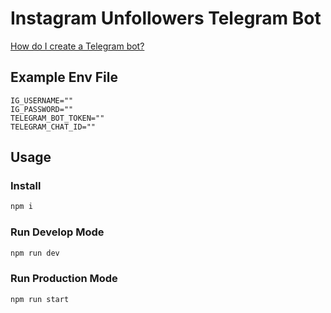 # Instagram Unfollowers Telegram Bot

[How do I create a Telegram bot?](https://core.telegram.org/bots#3-how-do-i-create-a-bot)

## Example Env File
```
IG_USERNAME=""
IG_PASSWORD=""
TELEGRAM_BOT_TOKEN=""
TELEGRAM_CHAT_ID=""
```

## Usage
### Install
```sh
npm i
```

### Run Develop Mode
```sh
npm run dev
```

### Run Production Mode
```sh
npm run start
```